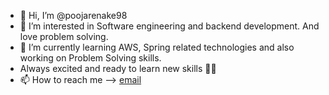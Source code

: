 - 👋 Hi, I’m @poojarenake98
- 👀 I’m interested in Software engineering and backend development. And love problem solving.
- 🌱 I’m currently learning AWS, Spring related technologies and also working on Problem Solving skills.
- Always excited and ready to learn new skills 👩‍🎓
- 📫 How to reach me --> <a href="renakepooja98@gmail.com">email</a>

<!---
poojarenake98/poojarenake98 is a ✨ special ✨ repository because its `README.md` (this file) appears on your GitHub profile.
You can click the Preview link to take a look at your changes.
--->
